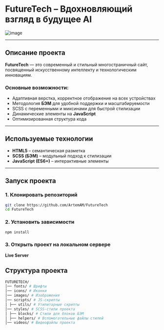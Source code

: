 # FutureTech – Вдохновляющий взгляд в будущее AI  

![image](https://github.com/user-attachments/assets/25f45f53-befe-43d4-b1d7-754617185cb5)

---

## Описание проекта  
**FutureTech** — это современный и стильный многостраничный сайт, посвященный искусственному интеллекту и технологическим инновациям.  

### **Основные возможности:**  
- Адаптивная верстка, корректное отображение на всех устройствах  
- Методология **БЭМ** для удобной поддержки и масштабируемости  
- SCSS с переменными и миксинами для быстрой стилизации  
- Динамические элементы на **JavaScript**  
- Оптимизированная структура кода  

---

## Используемые технологии  
- **HTML5** – семантическая разметка  
- **SCSS (БЭМ)** – модульный подход к стилизации  
- **JavaScript (ES6+)** – интерактивные элементы   

---

## Запуск проекта  

### **1️. Клонировать репозиторий**  
```sh
git clone https://github.com/ArtemAM/FutureTech
cd FutureTech
```

### **2. Установить зависимости** 
```sh
npm install
```
### **3. Открыть проект на локальном сервере**
**Live Server**

## Структура проекта  
```sh
FUTURETECH/ 
│── fonts/ # Шрифты 
│── icons/ # Иконки 
│── images/ # Изображения 
│── scripts/ # JS-скрипты 
│ ├── utils/ # Утилитарные скрипты 
│── styles/ # SCSS-стили проекта 
│ ├── blocks/ # Стили для блоков БЭМ 
│ ├── helpers/ # Вспомогательные файлы стилей 
│── videos/ # Видеофайлы проекта 
```
